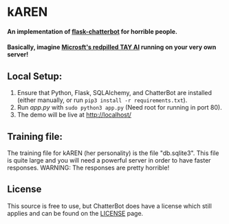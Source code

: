 # kAREN

#### An implementation of [flask-chatterbot](https://github.com/chamkank/flask-chatterbot) for horrible people.

#### Basically, imagine [Microsft's redpilled TAY AI](https://youtu.be/HsLup7yy-6I) running on your very own server!

## Local Setup:
 1. Ensure that Python, Flask, SQLAlchemy, and ChatterBot are installed (either manually, or run `pip3 install -r requirements.txt`).
 2. Run *app.py* with `sudo python3 app.py` (Need root for running in port 80).
 3. The demo will be live at [http://localhost/](http://localhost/)

## Training file:
The training file for kAREN (her personality) is the file "db.sqlite3". This file is quite large and you will need a powerful server in order to have faster responses. WARNING: The responses are pretty horrible!

## License
This source is free to use, but ChatterBot does have a license which still applies and can be found on the [LICENSE](https://github.com/gunthercox/ChatterBot/blob/master/LICENSE) page.

